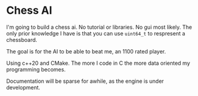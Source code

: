 # Chess AI

I'm going to build a chess ai. No tutorial or libraries. No gui most likely. The only prior knowledge I have is that you can use `uint64_t` to respresent a chessboard.  

The goal is for the AI to be able to beat me, an 1100 rated player.  

Using c++20 and CMake. The more I code in C the more data oriented my programming becomes.

Documentation will be sparse for awhile, as the engine is under development.
